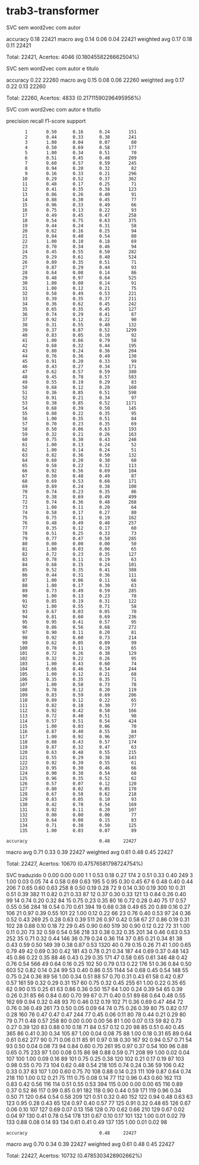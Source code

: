 # trab3-transformer


SVC sem word2vec com autor

accuracy                           0.18     22421
   macro avg       0.14      0.06      0.04     22421
weighted avg       0.17      0.18      0.11     22421

Total: 22421, Acertos: 4046 (0.1804558226662504%)


SVC sem word2vec com autor e titulo

accuracy                           0.22     22260
   macro avg       0.15      0.08      0.06     22260
weighted avg       0.17      0.22      0.13     22260

Total: 22260, Acertos: 4833 (0.21711590296495956%)





SVC com word2vec com autor e titutlo

precision    recall  f1-score   support

           1       0.50      0.16      0.24       151
           2       0.44      0.33      0.38       241
           3       1.00      0.04      0.07        80
           4       0.50      0.69      0.58       177
           5       1.00      0.34      0.51        70
           6       0.51      0.45      0.48       209
           7       0.60      0.57      0.59       245
           8       0.94      0.20      0.32        82
           9       0.16      0.33      0.21       296
          10       0.29      0.52      0.37       362
          11       0.48      0.17      0.25        71
          12       0.41      0.35      0.38       123
          13       0.86      0.26      0.40        91
          14       0.88      0.30      0.45        77
          15       0.96      0.33      0.49        66
          16       0.75      0.13      0.22        93
          17       0.49      0.45      0.47       258
          18       0.54      0.75      0.63       375
          19       0.44      0.24      0.31        58
          20       0.62      0.16      0.25        94
          21       0.84      0.40      0.54        80
          22       1.00      0.10      0.18        69
          23       0.70      0.34      0.46        94
          24       0.45      0.55      0.50       282
          25       0.29      0.61      0.40       524
          26       0.89      0.35      0.51        71
          27       0.87      0.29      0.44        93
          28       0.64      0.08      0.14        86
          29       0.48      0.97      0.64       525
          30       1.00      0.08      0.14        91
          31       1.00      0.12      0.21        75
          32       0.58      0.49      0.53       221
          33       0.39      0.35      0.37       211
          34       0.36      0.62      0.45       242
          35       0.65      0.35      0.45       127
          36       0.74      0.29      0.41        87
          37       0.92      0.12      0.22        90
          38       0.31      0.55      0.40       132
          39       0.37      0.87      0.52      1299
          40       0.83      0.05      0.10        92
          41       1.00      0.66      0.79        58
          42       0.68      0.32      0.44       195
          43       0.80      0.24      0.36       204
          44       0.76      0.36      0.49       130
          45       0.91      0.20      0.33        99
          46       0.43      0.27      0.34       171
          47       0.62      0.57      0.59       380
          48       0.45      0.78      0.57       583
          49       0.55      0.19      0.29        83
          50       0.68      0.12      0.20       160
          51       0.36      0.85      0.51       598
          52       0.91      0.21      0.34        97
          53       0.38      0.85      0.52      1171
          54       0.68      0.39      0.50       145
          55       0.88      0.22      0.35        95
          56       1.00      0.35      0.51        84
          57       0.70      0.23      0.35        69
          58       0.50      0.86      0.63       193
          59       0.32      0.21      0.26       163
          60       0.75      0.30      0.43       248
          61       1.00      0.13      0.24        52
          62       1.00      0.14      0.24        51
          63       0.82      0.36      0.50       132
          64       0.60      0.20      0.30        60
          65       0.58      0.22      0.32       113
          66       0.92      0.56      0.69       104
          67       0.50      0.48      0.49        87
          68       0.69      0.53      0.60       171
          69       0.89      0.24      0.38       100
          70       0.74      0.23      0.35        86
          71       0.38      0.69      0.49       499
          72       0.74      0.36      0.48       268
          73       1.00      0.11      0.20        64
          74       0.58      0.17      0.27        80
          75       0.75      0.11      0.19       162
          76       0.48      0.49      0.48       257
          77       0.35      0.12      0.17        60
          78       0.51      0.25      0.33        73
          79       0.77      0.47      0.58       285
          80       0.00      0.00      0.00        50
          81       1.00      0.03      0.06        65
          82       0.72      0.23      0.35       127
          83       0.78      0.11      0.19        63
          84       0.68      0.15      0.24       101
          85       0.52      0.35      0.41       388
          86       0.44      0.31      0.36       111
          87       1.00      0.06      0.11        66
          88       1.00      0.17      0.30        63
          89       0.73      0.49      0.59       285
          90       1.00      0.13      0.23        78
          91       0.85      0.19      0.31       122
          92       1.00      0.55      0.71        58
          93       0.67      0.03      0.05        70
          94       0.81      0.60      0.69       236
          95       0.95      0.41      0.57        95
          96       0.86      0.56      0.68       272
          97       0.90      0.11      0.20        81
          98       0.92      0.60      0.73       214
          99       0.62      0.05      0.09        99
         100       0.78      0.11      0.19        65
         101       0.72      0.26      0.38       129
         102       0.32      0.22      0.26        95
         103       1.00      0.43      0.60        74
         104       0.66      0.46      0.54       244
         105       1.00      0.12      0.21        68
         106       0.35      0.35      0.35        71
         107       1.00      0.58      0.73        78
         108       0.78      0.12      0.20       119
         109       0.83      0.59      0.69       206
         110       0.89      0.12      0.22        65
         111       0.82      0.18      0.30        77
         112       0.92      0.42      0.58       166
         113       0.72      0.40      0.51        98
         114       0.57      0.51      0.54       424
         115       1.00      0.03      0.06        70
         116       0.87      0.40      0.55        84
         117       1.00      0.92      0.96       207
         118       0.88      0.43      0.57       174
         119       0.87      0.32      0.47        63
         120       0.63      0.48      0.55       215
         121       0.55      0.29      0.38       143
         122       0.92      0.39      0.55        61
         123       0.95      0.30      0.46        66
         124       0.90      0.38      0.54        68
         125       0.96      0.35      0.52        62
         126       0.57      0.07      0.12       120
         127       0.80      0.02      0.05       170
         128       0.67      0.58      0.62       218
         129       0.83      0.05      0.10        93
         130       0.42      0.78      0.54       169
         131       0.92      0.11      0.20       107
         132       0.00      0.00      0.00        77
         133       0.64      0.08      0.15        83
         134       0.71      0.38      0.50       125
         135       1.00      0.03      0.07        89

    accuracy                           0.48     22427
   macro avg       0.71      0.33      0.39     22427
weighted avg       0.61      0.48      0.45     22427

Total: 22427, Acertos: 10670 (0.47576581798724754%)



SVC traduzido
           0       0.00      0.00      0.00         1
           1       0.53      0.18      0.27       174
           2       0.51      0.33      0.40       249
           3       1.00      0.03      0.05        74
           4       0.58      0.69      0.63       195
           5       0.95      0.30      0.45        67
           6       0.48      0.40      0.44       206
           7       0.65      0.60      0.63       258
           8       0.50      0.19      0.28        72
           9       0.14      0.30      0.19       300
          10       0.31      0.51      0.39       382
          11       0.82      0.21      0.33        87
          12       0.37      0.30      0.33       121
          13       0.84      0.26      0.40        99
          14       0.74      0.20      0.32        84
          15       0.75      0.23      0.35        80
          16       0.72      0.28      0.40        75
          17       0.57      0.55      0.56       284
          18       0.54      0.70      0.61       394
          19       0.68      0.38      0.49        65
          20       0.89      0.16      0.27       106
          21       0.97      0.39      0.55       101
          22       1.00      0.12      0.22        66
          23       0.76      0.40      0.53        97
          24       0.36      0.52      0.43       269
          25       0.28      0.63      0.39       511
          26       0.97      0.42      0.58        67
          27       0.86      0.19      0.31       102
          28       0.88      0.10      0.18        72
          29       0.45      0.90      0.60       519
          30       0.90      0.12      0.22        72
          31       1.00      0.11      0.20        73
          32       0.59      0.54      0.56       218
          33       0.38      0.32      0.35       201
          34       0.46      0.63      0.53       252
          35       0.71      0.32      0.44       146
          36       0.79      0.24      0.36       114
          37       0.85      0.21      0.34        81
          38       0.43      0.59      0.50       149
          39       0.38      0.87      0.53      1320
          40       0.79      0.15      0.26        71
          41       1.00      0.65      0.79        49
          42       0.69      0.30      0.42       181
          43       0.78      0.21      0.34       187
          44       0.69      0.37      0.48       143
          45       0.86      0.22      0.35        88
          46       0.43      0.29      0.35       171
          47       0.58      0.65      0.61       346
          48       0.42      0.76      0.54       566
          49       0.64      0.16      0.25       102
          50       0.79      0.13      0.22       176
          51       0.36      0.84      0.50       603
          52       0.82      0.14      0.24        99
          53       0.40      0.86      0.55      1144
          54       0.68      0.45      0.54       148
          55       0.75      0.24      0.36        89
          56       1.00      0.34      0.51        88
          57       0.70      0.31      0.43        61
          58       0.42      0.87      0.57       161
          59       0.32      0.29      0.31       157
          60       0.75      0.32      0.45       255
          61       1.00      0.22      0.35        65
          62       0.90      0.15      0.25        61
          63       0.86      0.36      0.50       157
          64       1.00      0.24      0.39        54
          65       0.39      0.26      0.31        85
          66       0.84      0.60      0.70        99
          67       0.71      0.40      0.51        89
          68       0.64      0.48      0.55       162
          69       0.94      0.32      0.48        93
          70       0.46      0.12      0.19       102
          71       0.36      0.69      0.47       464
          72       0.76      0.36      0.49       261
          73       0.50      0.05      0.09        64
          74       0.75      0.26      0.39        80
          75       0.82      0.17      0.28       160
          76       0.47      0.47      0.47       244
          77       0.45      0.06      0.11        80
          78       0.44      0.21      0.29        80
          79       0.71      0.48      0.57       258
          80       0.00      0.00      0.00        56
          81       1.00      0.07      0.13        59
          82       0.73      0.27      0.39       120
          83       0.88      0.10      0.18        71
          84       0.57      0.12      0.20        98
          85       0.51      0.40      0.45       365
          86       0.41      0.30      0.34       105
          87       1.00      0.04      0.08        75
          88       1.00      0.18      0.31        65
          89       0.64      0.61      0.62       277
          90       0.71      0.06      0.11        85
          91       0.97      0.18      0.30       167
          92       0.94      0.57      0.71        54
          93       0.50      0.04      0.08        73
          94       0.84      0.60      0.70       261
          95       0.97      0.37      0.54       100
          96       0.88      0.65      0.75       233
          97       1.00      0.08      0.15        86
          98       0.88      0.59      0.71       208
          99       1.00      0.02      0.04       107
         100       1.00      0.09      0.16        89
         101       0.75      0.25      0.38       120
         102       0.21      0.17      0.19        87
         103       0.98      0.55      0.70        73
         104       0.62      0.48      0.54       218
         105       0.74      0.24      0.36        59
         106       0.42      0.33      0.37        83
         107       1.00      0.60      0.75        70
         108       0.88      0.14      0.23       111
         109       0.87      0.64      0.74       218
         110       1.00      0.12      0.21        75
         111       0.75      0.08      0.14        77
         112       0.96      0.43      0.60       162
         113       0.83      0.42      0.56       116
         114       0.51      0.55      0.53       394
         115       0.00      0.00      0.00        65
         116       0.89      0.37      0.52        86
         117       0.99      0.85      0.91       182
         118       0.90      0.44      0.59       171
         119       0.96      0.34      0.50        71
         120       0.64      0.54      0.58       209
         121       0.51      0.32      0.40       152
         122       0.94      0.48      0.63        63
         123       0.95      0.28      0.43        65
         124       0.97      0.40      0.57        77
         125       0.91      0.32      0.48        65
         126       0.67      0.06      0.10       107
         127       0.69      0.07      0.13       158
         128       0.70      0.62      0.66       210
         129       0.67      0.02      0.04        97
         130       0.41      0.78      0.54       178
         131       0.67      0.10      0.17       101
         132       1.00      0.01      0.02        79
         133       0.88      0.08      0.14        93
         134       0.61      0.41      0.49       137
         135       1.00      0.01      0.02        98

    accuracy                           0.48     22427
   macro avg       0.70      0.34      0.39     22427
weighted avg       0.61      0.48      0.45     22427

Total: 22427, Acertos: 10732 (0.4785303428902662%)
